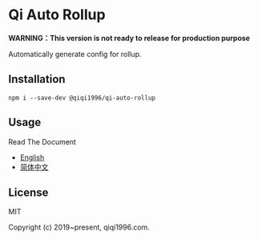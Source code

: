 # Qi Auto Rollup

**WARNING：This version is not ready to release for production purpose**

Automatically generate config for rollup.

## Installation

```
npm i --save-dev @qiqi1996/qi-auto-rollup
```

## Usage

Read The Document  
- [English](./docs/README.md)
- [简体中文](./docs/README.zh_CN.md)

## License

MIT

Copyright (c) 2019~present, qiqi1996.com.